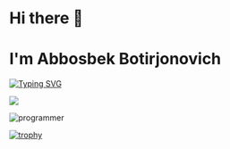 # Hi there 👋
# I'm Abbosbek Botirjonovich
[![Typing SVG](https://readme-typing-svg.demolab.com?font=Fira+Code&weight=500&size=24&pause=1000&color=7D85F7&center=true&vCenter=true&width=435&lines=I'm+Android+Developer+%F0%9F%A7%91%E2%80%8D%F0%9F%92%BB)](https://git.io/typing-svg)

![](https://github-readme-stats-git-masterrstaa-rickstaa.vercel.app/api?username=AbbosbekMobiler&&show_icons=true&theme=dark)

![programmer](https://user-images.githubusercontent.com/102945540/196100970-bbb64e87-fb46-4b47-81dc-3a711ec05572.gif)

[![trophy](https://github-profile-trophy.vercel.app/?username=AbbosbekMobiler&theme=discord)](https://github.com/ryo-ma/github-profile-trophy)
